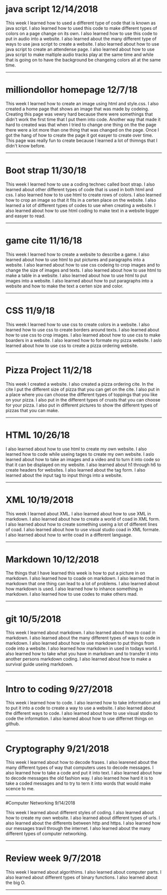 # java script 12/14/2018

This week I learned how to used a different type of code that is known as java script. I also learned how to used this code to make different types of colors on a page change on its own. I also learned how to use this code to put in audio into a website. I also learned about the many different type of ways to use java script to create a website. I also learned about how to use java script to create an attendense page. I also learned about how to use java script to make maltiple audio tracks play at the same time and while that is going on to have the background be changeing colors all at the same time. 

---

# milliondollor homepage 12/7/18

This week I learned how to create an image using html and style.css. I also created a home page that shows an image that was made by codeing. Creating this page was vewry hard because there were somethings that didn't work the first time that I put them into code. Another way that made it hard to created was that when I tried to change one thing on the the page there were a lot more than one thing that was changed on the page. Once I got the hang of how to create the page it got easyer to create over time. This page was really fun to create because I learned a lot of thimngs that I didn't know before. 

---

# Boot strap 11/30/18

This week I learned how to use a coding technec called boot strap. I also learned about other different types of code that is used in both html and css. I also learned how to to use html to create rows of colors. I also learned how to crop an image so that it fits in a certen place on the website. I also learned a lot of different types of codes to use when creating a website. I also learned about how to use html coding to make text in a website bigger and easyer to read. 

---

# game cite 11/16/18

This week I learned how to create a website to describe a game. I also learned about how to use html to put pictures and paragraphs into a website. I also learned about how to use css codeing to crop images and to change the size of images and texts. I also learned about how to use html to make a table in a website. I also learned about how to use html to put images into a website. I also learned about how to put paragraphs into a website and how to make the text a certen size and color. 

---

# CSS 11/9/18

This week I learned how to use css to create colors in a website. I also learned how to use css to create borders around texts. I also learned about how to use css to crop images. I also learned about how to use css to make boarders in a website. I also learned how to formate my pizza website. I aslo learned about how to use css to create a pizza ordering website. 

---

# Pizza Project 11/2/18

This week I created a website. I also created a pizza ordering cite. In the cite I put the different size of pizza that you can get on the cite. I also put in a place where you can choose the different types of toppings that you like on your pizza. I also put in the different types of crusts that you can choose for your pizza. I also put in different pictures to show the different types of pizzas that you can make. 

---

# HTML 10/26/18

I also learned about how to use html to create my own website. I also learned how to code while useing tages to create my own website. I aslo learned about how to take an images and a video and to turn it into code so that it can be displayed on my website. I also learned about h1 through h6 to create headers for websites. I also learned about the tag form. I also learned about the input tag to input things into a website. 

---

# XML 10/19/2018

This week I learned about XML. I also learned about how to use XML in markdown. I also learned about how to create a world of coad in XML form. I also learned about how to create something useing a lot of different lines of coad. I also learned about how to use visual studio coad in XML formate. I also learned about how to write coad in a different language.  

---

# Markdown 10/12/2018

The things that I have learned this week is how to put a picture in on markdown. I also learned how to coade on markdown. I also learned that in markdown that one thing can lead to a lot of problems. I also learned about how markdown is used. I also learned how to inhance something in markdown. I also learned how to use codes to make others mad. 

---

# git 10/5/2018

This week I learned about markdown. I also learned about how to coad in markdown. I also learned about the many different types of ways to code in markdown. I also learned about how to use markdown to put things from code into a website. I also learned how markdown in used in todays world. I also learned how to take what you have in markdown and to transfer it into another persons markdown coding. I also learned about how to make a survival guide useing markdown. 

---

# Intro to coding 9/27/2018

This week i learned how to code. I also learned how to take information and to put it into a code to create a way to use a website. I also learned about the different ways to code. I also learned about how to use visual stodio to code the information. I also learned about how to use differnet things on github. 

---

# Cryptography 9/21/2018

This week I learned about how to decode frases. I also learened about the many different types of way that computers uses to decode messages. I also learned how to take a code and put it into text. I also learned about how to decode messages the old fashion way. I also learned how hard it is to take a coded messages and to try to tern it into words that would make scence to me. 

---


#Computer Networking 9/14/2018

This week I learned about different styles of coding. I also learned about how to create my own website. I also learned about different types of urls. I also learned about the differents between http and https. I also learned how our messages travil through the internet. I also learned about the many different types of computer networking. 

---

# Review week 9/7/2018

This week I learned about algorithims. I also learned about computer parts. I also learned about different types of binary functions. I also learned about the big O.

---


